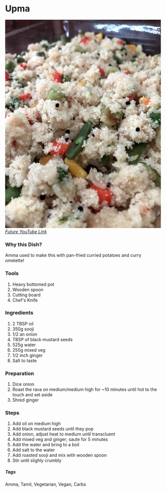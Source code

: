 # Upma
![upma](../images/upma.jpg)
[*Future YouTube Link*]()

### Why this Dish?
Amma used to make this with pan-fried curried potatoes and curry omelette!

### Tools
1. Heavy bottomed pot
1. Wooden spoon
1. Cutting board
1. Chef's Knife

### Ingredients
1. 2 TBSP oil
1. 350g sooji
1. 1/2 an onion
1. TBSP of black mustard seeds
1. 525g water
1. 250g mixed veg
1. 1/2 inch ginger
1. Salt to taste

### Preparation
1. Dice onion
1. Roast the rava on medium/medium high for ~10 minutes until hot to the touch and set aside
1. Shred ginger

### Steps
1. Add oil on medium high
1. Add black mustard seeds until they pop
1. Add onion, adjust heat to medium until transcluent
1. Add mixed veg and ginger; saute for 5 minutes
1. Add the water and bring to a boil
1. Add salt to the water
1. Add roasted sooji and mix with wooden spoon
1. Stir until slighly crumbly

##### Tags
Amma, Tamil, Vegetarian, Vegan, Carbs